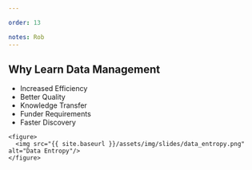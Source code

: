 ```yaml
---

order: 13

notes: Rob
---
```


## Why Learn Data Management

<div>
  <div class="two-col left">
    <ul>
      <li>Increased Efficiency</li>
      <li>Better Quality</li>
      <li>Knowledge Transfer</li>
      <li>Funder Requirements</li>
      <li>Faster Discovery</li>
    </ul>
  </div>
  
  <div class="two-col right">
  
    <figure>
      <img src="{{ site.baseurl }}/assets/img/slides/data_entropy.png" alt="Data Entropy"/>
    </figure>
  
  </div>
</div>



